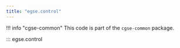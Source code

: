 ```yaml
---
title: "egse.control"
---
```


!!! info "cgse-common"
    This code is part of the `cgse-common` package.


::: egse.control
